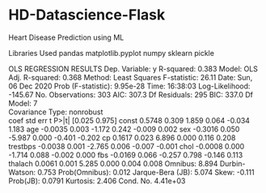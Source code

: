 # HD-Datascience-Flask
Heart Disease Prediction using ML

Libraries Used 
pandas
matplotlib.pyplot
numpy 
sklearn
pickle



OLS REGRESSION RESULTS
Dep. Variable:	y	R-squared:	0.383
Model:	OLS	Adj. R-squared:	0.368
Method:	Least Squares	F-statistic:	26.11
Date:	Sun, 06 Dec 2020	Prob (F-statistic):	9.95e-28
Time:	16:38:03	Log-Likelihood:	-145.67
No. Observations:	303	AIC:	307.3
Df Residuals:	295	BIC:	337.0
Df Model:	7		
Covariance Type:	nonrobust		
coef	std err	t	P>|t|	[0.025	0.975]
const	0.5748	0.309	1.859	0.064	-0.034	1.183
age	-0.0035	0.003	-1.172	0.242	-0.009	0.002
sex	-0.3016	0.050	-5.987	0.000	-0.401	-0.202
cp	0.1617	0.023	6.896	0.000	0.116	0.208
trestbps	-0.0038	0.001	-2.765	0.006	-0.007	-0.001
chol	-0.0008	0.000	-1.714	0.088	-0.002	0.000
fbs	-0.0169	0.066	-0.257	0.798	-0.146	0.113
thalach	0.0061	0.001	5.285	0.000	0.004	0.008
Omnibus:	8.894	Durbin-Watson:	0.753
Prob(Omnibus):	0.012	Jarque-Bera (JB):	5.074
Skew:	-0.111	Prob(JB):	0.0791
Kurtosis:	2.406	Cond. No.	4.41e+03
